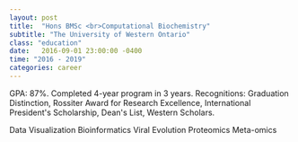 ```yaml
---
layout: post
title:  "Hons BMSc <br>Computational Biochemistry"
subtitle: "The University of Western Ontario"
class: "education"
date:   2016-09-01 23:00:00 -0400
time: "2016 - 2019"
categories: career
---
```


<p>GPA: 87%. Completed 4-year program in 3 years. Recognitions: Graduation Distinction, Rossiter Award for Research Excellence, International President's Scholarship, Dean's List, Western Scholars.</p>
<div>
	<span class="badge badge-pill">Data Visualization</span>
	<span class="badge badge-pill">Bioinformatics</span>
	<span class="badge badge-pill">Viral Evolution</span>
	<span class="badge badge-pill">Proteomics</span>
	<span class="badge badge-pill">Meta-omics</span>
</div>